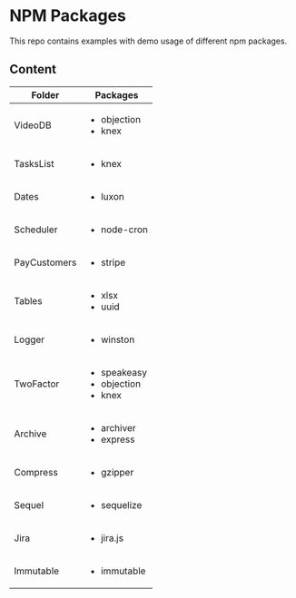 # NPM Packages

This repo contains examples with demo usage of different npm packages.

## Content

| Folder       | Packages                                                   |
| ------------ | ---------------------------------------------------------- |
| VideoDB      | <ul><li>objection</li><li>knex</li></ul>                   |
| TasksList    | <ul><li>knex</li></ul>                                     |
| Dates        | <ul><li>luxon</li></ul>                                    |
| Scheduler    | <ul><li>node-cron</li></ul>                                |
| PayCustomers | <ul><li>stripe</li></ul>                                   |
| Tables       | <ul><li>xlsx</li><li>uuid</li></ul>                        |
| Logger       | <ul><li>winston</li></ul>                                  |
| TwoFactor    | <ul><li>speakeasy</li><li>objection</li><li>knex</li></ul> |
| Archive      | <ul><li>archiver</li><li>express</li></ul>                 |
| Compress     | <ul><li>gzipper</li></ul>                                  |
| Sequel       | <ul><li>sequelize</li></ul>                                |
| Jira         | <ul><li>jira.js</li></ul>                                  |
| Immutable    | <ul><li>immutable</li></ul>                                |
